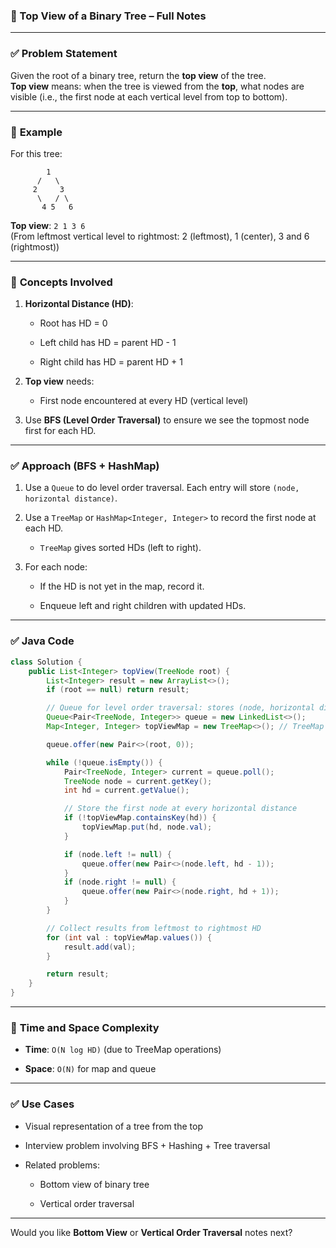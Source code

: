 ### 🌳 Top View of a Binary Tree – Full Notes

---

### ✅ **Problem Statement**

Given the root of a binary tree, return the **top view** of the tree.  
**Top view** means: when the tree is viewed from the **top**, what nodes are visible (i.e., the first node at each vertical level from top to bottom).

---

### 📌 **Example**

For this tree:

```
        1
      /   \
     2     3
      \   / \
       4 5   6
```

**Top view**: `2 1 3 6`  
(From leftmost vertical level to rightmost: 2 (leftmost), 1 (center), 3 and 6 (rightmost))

---

### 🧠 **Concepts Involved**

1. **Horizontal Distance (HD)**:
    
    - Root has HD = 0
        
    - Left child has HD = parent HD - 1
        
    - Right child has HD = parent HD + 1
        
2. **Top view** needs:
    
    - First node encountered at every HD (vertical level)
        
3. Use **BFS (Level Order Traversal)** to ensure we see the topmost node first for each HD.
    

---

### ✅ **Approach (BFS + HashMap)**

1. Use a `Queue` to do level order traversal. Each entry will store `(node, horizontal distance)`.
    
2. Use a `TreeMap` or `HashMap<Integer, Integer>` to record the first node at each HD.
    
    - `TreeMap` gives sorted HDs (left to right).
        
3. For each node:
    
    - If the HD is not yet in the map, record it.
        
    - Enqueue left and right children with updated HDs.
        

---

### ✅ **Java Code**

```java
class Solution {
    public List<Integer> topView(TreeNode root) {
        List<Integer> result = new ArrayList<>();
        if (root == null) return result;

        // Queue for level order traversal: stores (node, horizontal distance)
        Queue<Pair<TreeNode, Integer>> queue = new LinkedList<>();
        Map<Integer, Integer> topViewMap = new TreeMap<>(); // TreeMap keeps keys sorted

        queue.offer(new Pair<>(root, 0));

        while (!queue.isEmpty()) {
            Pair<TreeNode, Integer> current = queue.poll();
            TreeNode node = current.getKey();
            int hd = current.getValue();

            // Store the first node at every horizontal distance
            if (!topViewMap.containsKey(hd)) {
                topViewMap.put(hd, node.val);
            }

            if (node.left != null) {
                queue.offer(new Pair<>(node.left, hd - 1));
            }
            if (node.right != null) {
                queue.offer(new Pair<>(node.right, hd + 1));
            }
        }

        // Collect results from leftmost to rightmost HD
        for (int val : topViewMap.values()) {
            result.add(val);
        }

        return result;
    }
}
```

---

### 🧾 **Time and Space Complexity**

- **Time**: `O(N log HD)` (due to TreeMap operations)
    
- **Space**: `O(N)` for map and queue
    

---

### ✅ **Use Cases**

- Visual representation of a tree from the top
    
- Interview problem involving BFS + Hashing + Tree traversal
    
- Related problems:
    
    - Bottom view of binary tree
        
    - Vertical order traversal
        

---

Would you like **Bottom View** or **Vertical Order Traversal** notes next?
